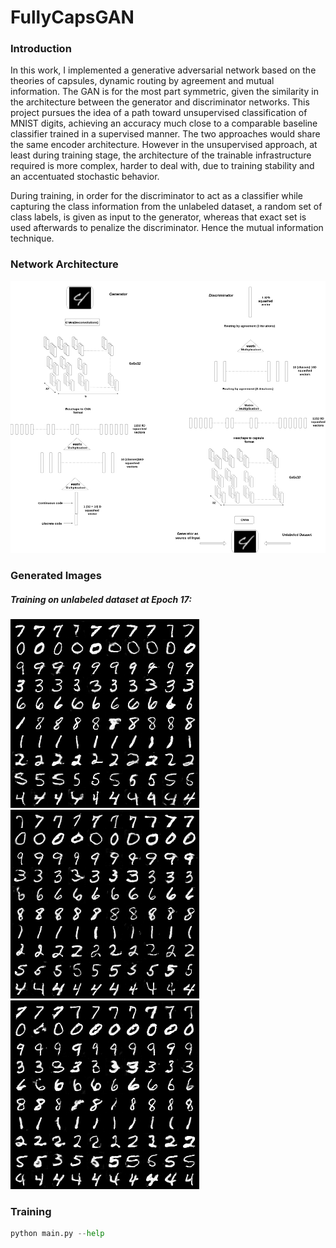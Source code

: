 # FullyCapsGAN

### Introduction

In this work, I implemented a generative adversarial network based on the theories of capsules, dynamic routing by agreement and mutual information. The GAN is for the most part symmetric, given the similarity in the architecture between the generator and discriminator networks. This project pursues the idea of a path toward unsupervised classification of MNIST digits, achieving an accuracy much close to a comparable baseline classifier trained in a supervised manner. The two approaches would share the same encoder architecture. However in the unsupervised approach, at least during training stage, the architecture of the trainable infrastructure required is more complex,  harder to deal with, due to training stability and an accentuated stochastic behavior.

During training, in order for the discriminator to act as a classifier while capturing the class information from the unlabeled dataset, a random set of class labels, is given as input to the generator, whereas that exact set is used afterwards to penalize the discriminator. Hence the mutual information technique.



### Network Architecture

![Picture of network architecture](https://github.com/aymenx17/FullyCapsGAN/blob/master/FullyCapsGAN.png)


### Generated Images

##### Training on unlabeled dataset at Epoch 17:

![epoch: 17](https://github.com/aymenx17/FullyCapsGAN/blob/master/project_images/generated-17-400.png)
![epoch: 17](https://github.com/aymenx17/FullyCapsGAN/blob/master/project_images/generated-17-500.png)
![epoch: 17](https://github.com/aymenx17/FullyCapsGAN/blob/master/project_images/generated-17-600.png)

### Training

```python
python main.py --help
```

